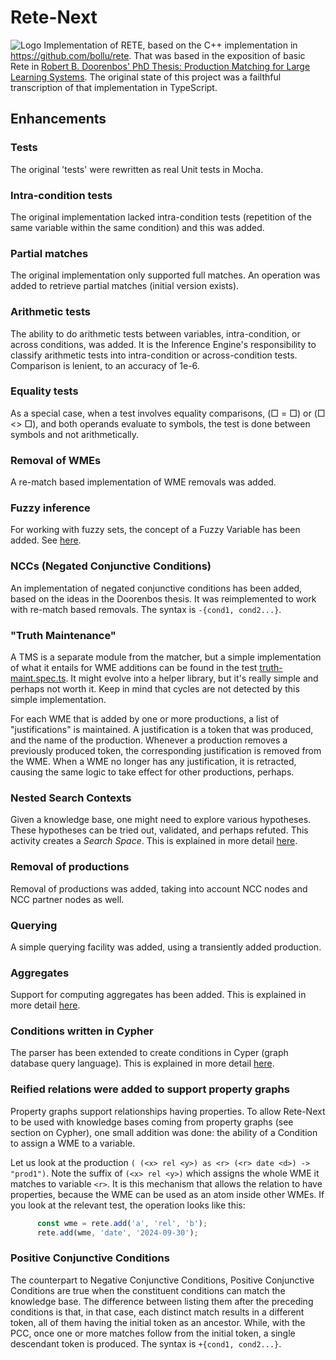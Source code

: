 # Rete-Next
![Logo](./rete-next-logo-sm.png)
Implementation of RETE, based on the C++ implementation in https://github.com/bollu/rete.
That was based in the exposition of basic Rete in [Robert B. Doorenbos' PhD Thesis: Production Matching for Large Learning Systems](http://reports-archive.adm.cs.cmu.edu/anon/1995/CMU-CS-95-113.pdf).
The original state of this project was a failthful transcription of that implementation
in TypeScript.

## Enhancements
### Tests
The original 'tests' were rewritten as real Unit tests in Mocha.

### Intra-condition tests
The original implementation lacked intra-condition tests (repetition of the same variable within the same condition)
and this was added.

### Partial matches
The original implementation only supported full matches. An operation was added
to retrieve partial matches (initial version exists).

### Arithmetic tests
The ability to do arithmetic tests between variables, intra-condition, or across conditions, was added. It is the Inference
Engine's responsibility to classify arithmetic tests into intra-condition or across-condition tests. Comparison is
lenient, to an accuracy of 1e-6.

### Equality tests
As a special case, when a test involves equality comparisons, (□ = □) or (□ <> □), and both operands evaluate to symbols,
the test is done between symbols and not arithmetically.

### Removal of WMEs
A re-match based implementation of WME removals was added.

### Fuzzy inference
For working with fuzzy sets, the concept of a Fuzzy Variable has been added. See [here](./README-fuzzy.md).

### NCCs (Negated Conjunctive Conditions)
An implementation of negated conjunctive conditions has been added, based on the ideas in the Doorenbos thesis. 
It was reimplemented to work with re-match based removals. The syntax is `-{cond1, cond2...}`.

### "Truth Maintenance"
A TMS is a separate module from the matcher, but a simple implementation  of what it entails for WME additions 
can be found in the test [truth-maint.spec.ts](./spec/truth-maint.spec.ts). It might evolve
into a helper library, but it's really simple and perhaps not worth it. Keep in mind that cycles are not detected by
this simple implementation.

For each WME that is added by one or more productions, a list of "justifications" is maintained. A justification is a 
token that was produced, and the name of the production. Whenever a production removes a previously produced token,
the corresponding justification is removed from the WME. When a WME no longer has any justification, it is retracted,
causing the same logic to take effect for other productions, perhaps.

### Nested Search Contexts
Given a knowledge base, one might need to explore various hypotheses. These hypotheses can be tried out, validated, and
perhaps refuted. This activity creates a _Search Space_. This is explained in more detail [here](./README-nested.md).


### Removal of productions
Removal of productions was added, taking into account NCC nodes and NCC partner nodes as well.

### Querying
A simple querying facility was added, using a transiently added production.

### Aggregates
Support for computing aggregates has been added. This is explained in more detail [here](./README-agg.md).

### Conditions written in Cypher
The parser has been extended to create conditions in Cyper (graph database query language). This is explained 
in more detail [here](./README-cypher.md).

### Reified relations were added to support property graphs
Property graphs support relationships having properties. To allow Rete-Next to be used with knowledge bases coming
from property graphs (see section on Cypher), one small addition was done: the ability of a Condition to assign a
WME to a variable. 

Let us look at the production `( (<x> rel <y>) as <r> (<r> date <d>) -> "prod1")`. Note the suffix of 
`(<x> rel <y>)` which assigns the whole WME it matches to variable `<r>`. It is this mechanism that allows the 
relation to have properties, because the WME can be used as an atom inside other WMEs. If you look at the relevant
test, the operation looks like this:

```typescript
      const wme = rete.add('a', 'rel', 'b');
      rete.add(wme, 'date', '2024-09-30');
```


### Positive Conjunctive Conditions
The counterpart to Negative Conjunctive Conditions, Positive Conjunctive Conditions are true when the constituent
conditions can match the knowledge base. The difference between listing them after the preceding conditions is that,
in that case, each distinct match results in a different token, all of them having the initial token as an
ancestor. While, with the PCC, once one or more matches follow from the initial token, a single descendant token is
produced. The syntax is `+{cond1, cond2...}`.
